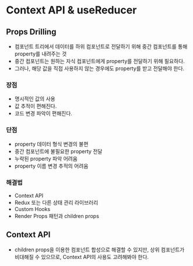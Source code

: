 # Context API & useReducer

## Props Drilling

- 컴포넌트 트리에서 데이터를 하위 컴포넌트로 전달하기 위해 중간 컴포넌트를 통해 property를 내려주는 것
- 중간 컴포넌트는 원하는 자식 컴포넌트에게 property를 전달하기 위해 필요하다.
- 그러나, 해당 값을 직접 사용하지 않는 경우에도 property를 받고 전달해야 한다.

### 장점

- 명시적인 값의 사용
- 값 추적이 편해진다.
- 코드 변경 파악이 편해진다.


### 단점

- property 데이터 형식 변경의 불편
- 중간 컴포넌트에 불필요한 property 전달
- 누락된 property 파악 어려움
- property 이름 변경 추적의 어려움

### 해결법

- Context API
- Redux 또는 다른 상태 관리 라이브러리
- Custom Hooks
- Render Props 패턴과 children props

## Context API

- children props을 이용한 컴포넌트 합성으로 해결할 수 있지만, 상위 컴포넌트가 비대해질 수 있으므로, Context API의 사용도 고려해봐야 한다.
